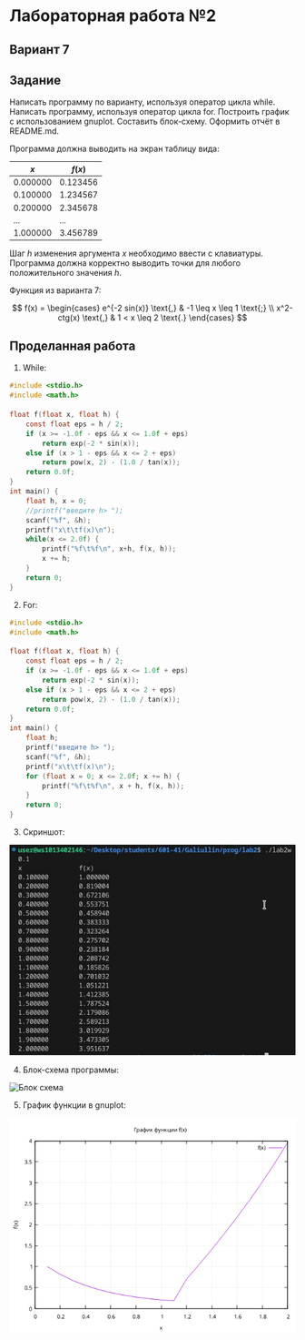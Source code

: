 # Лабораторная работа №2
## Вариант 7
## Задание
Написать программу по варианту, используя оператор цикла while.
Написать программу, используя оператор цикла for.
Построить график с использованием gnuplot.
Составить блок-схему.
Оформить отчёт в README.md.

Программа должна выводить на экран таблицу вида:

|$x$       |  $f(x)$  |
|----------|----------|
|0.000000  |  0.123456|
|0.100000  |  1.234567|
|0.200000  |  2.345678|
|...       |  ...     |
|1.000000  |  3.456789|

Шаг $h$ изменения аргумента $x$ необходимо ввести с клавиатуры. Программа должна корректно выводить точки для любого положительного значения $h$.

Функция из варианта 7:

$$
f(x) =
  \begin{cases}
    e^{-2 sin(x)} \text{,}       & -1 \leq x \leq 1 \text{;} \\
    x^2-ctg(x) \text{,} & 1 < x \leq 2 \text{.}
  \end{cases}
$$

## Проделанная работа
1. While:
```c
#include <stdio.h>
#include <math.h>

float f(float x, float h) {
    const float eps = h / 2;
    if (x >= -1.0f - eps && x <= 1.0f + eps)
        return exp(-2 * sin(x));
    else if (x > 1 - eps && x <= 2 + eps)
        return pow(x, 2) - (1.0 / tan(x));
    return 0.0f;
}
int main() {
    float h, x = 0;
    //printf("введите h> "); 
    scanf("%f", &h);
    printf("x\t\tf(x)\n");
    while(x <= 2.0f) {
        printf("%f\t%f\n", x+h, f(x, h));
        x += h;
    }
    return 0;
}
```
2. For:
```c
#include <stdio.h>
#include <math.h>

float f(float x, float h) {
    const float eps = h / 2;
    if (x >= -1.0f - eps && x <= 1.0f + eps)
        return exp(-2 * sin(x));
    else if (x > 1 - eps && x <= 2 + eps)
        return pow(x, 2) - (1.0 / tan(x));
    return 0.0f;
}
int main() {
    float h;
    printf("введите h> ");
    scanf("%f", &h);
    printf("x\t\tf(x)\n");
    for (float x = 0; x <= 2.0f; x += h) {
        printf("%f\t%f\n", x + h, f(x, h));
    }
    return 0;
}
```

3. Скриншот:

![Снимок экрана](2.jpg)

4. Блок-схема программы:

![Блок схема](schema.jpg)

5. График функции в gnuplot:

![График функции](plot.png)
